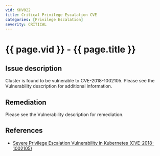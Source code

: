 ```yaml
---
vid: KHV022
title: Critical Privilege Escalation CVE
categories: [Privilege Escalation]
severity: CRITICAL
---
```


# {{ page.vid }} - {{ page.title }}

## Issue description

Cluster is found to be vulnerable to CVE-2018-1002105. Please see the Vulnerability description for additional information.

## Remediation

Please see the Vulnerability description for remediation.

## References

- [Severe Privilege Escalation Vulnerability in Kubernetes (CVE-2018-1002105)](https://blog.aquasec.com/kubernetes-security-cve-2018-1002105)